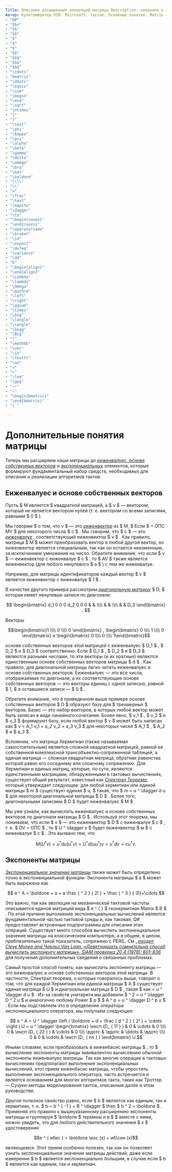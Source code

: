 ```yaml
---
Title: Описание расширенных концепций матрицы Description: сведения о экспоненциальных понятиях основе собственных векторов, еиженвалуес и Matrix, основные инструменты, используемые для описания и моделирования тактов алгоритмов.
Автор: Куантумвритер UID: Microsoft. тактов. Основные понятия. Matrix — расширенный MS. author: v-бенбра MS. Дата: 12/11/2017 MS. Topic: концептуальный No-Loc:
- "Q#"
- "$$v"
- "$$"
- "$$"
- "$"
- "$"
- "$"
- "$$"
- "$$$"
- "$$$"
- "$$$"
- "\cdots"
- "bmatrix"
- "\ddots"
- "\equiv"
- "\sum"
- "\begin"
- "\end"
- "\sqrt"
- "\otimes"
- "{"
- "}"
- "\text"
- "\phi"
- "\kappa"
- "\psi"
- "\alpha"
- "\beta"
- "\gamma"
- "\delta"
- "\omega"
- "\bra"
- "\ket"
- "\boldone"
- "\\\\"
- "\\"
- "="
- "\frac"
- "\text"
- "\mapsto"
- "\dagger"
- "\to"
- "\begin{cases}"
- "\end{cases}"
- "\operatorname"
- "\braket"
- "\id"
- "\expect"
- "\defeq"
- "\variance"
- "\dd"
- "&"
- "\begin{align}"
- "\end{align}"
- "\Lambda"
- "\lambda"
- "\Omega"
- "\mathrm"
- "\left"
- "\right"
- "\qquad"
- "\times"
- "\big"
- "\langle"
- "\rangle"
- "\bigg"
- "\Big"
- "|"
- "\mathbb"
- "\vec"
- "\in"
- "\texttt"
- "\ne"
- "<"
- ">"
- "\leq"
- "\geq"
- "~~"
- "~"
- "\begin{bmatrix}"
- "\end{bmatrix}"
- "\_"

---
```

# <a name="advanced-matrix-concepts"></a>Дополнительные понятия матрицы #

Теперь мы расширяем наши матрицы до [*еиженвалуес, основе собственных векторов*](https://en.wikipedia.org/wiki/Eigenvalues_and_eigenvectors) и [*экспоненциальных*](https://en.wikipedia.org/wiki/Matrix_exponential) элементов, которые формируют фундаментальный набор средств, необходимых для описания и реализации алгоритмов тактов.

## <a name="eigenvalues-and-eigenvectors"></a>Еиженвалуес и основе собственных векторов ##

Пусть $ M является $ квадратной матрицей, а $ v $ — вектором, который не является вектором нулей (т. е. вектором со всеми записями, равными $ 0 $ ).

Мы говорим $ о том, что v $ — это [*еиженвектор*](https://en.wikipedia.org/wiki/Eigenvalues_and_eigenvectors) из  $ M, $ Если $ = ОПС MV $ для некоторого числа $ c $ . Мы говорим, что $ c $ — это [*еиженвалуе*](https://en.wikipedia.org/wiki/Eigenvalues_and_eigenvectors) , соответствующий еиженвектор $ v $ . Как правило, матрица $ M $ может преобразовать вектор в любой другой вектор, но еиженвектор является специальным, так как он остается неизменным, за исключением умножения на число. Обратите внимание, что если $ v $ — еиженвектор с еиженвалуе $ c $ , то $ AV $ также является еиженвектор (для любого ненулевого $ a $ ) с тем же еиженвалуе.

Например, для матрицы идентификаторов каждый вектор $ v $ является еиженвектор с еиженвалуе $ 1 $ .

В качестве другого примера рассмотрим [*диагональную матрицу*](https://en.wikipedia.org/wiki/Diagonal_matrix) $ D, $ которая имеет ненулевые записи по диагонали:

$$
\begin{bmatrix}
d_1 0 0 0 d_2 0 0 0 & & \\\\ & & \\\\ & & D_3 \end{bmatrix} .
$$

Векторы

$$\begin{bmatrix}1 \\\\ 0 \\\\ 0 \end{bmatrix} , \begin{bmatrix} 0 \\\\ 1 \\\\ 0 \end{bmatrix} и \begin{bmatrix} 0 \\\\ 0 \\\\ 1\end{bmatrix}$$

основе собственных векторов этой матрицей с еиженвалуес  $ D_1 $ , $ D_2 $ и $ D_3 $ соответственно. Если $ D_1 $ , $ D_2 $ и $ D_3 $ являются разными числами, то эти векторы (и их кратные) являются единственным основе собственных векторов матрицы $ d $ . Как правило, для диагональной матрицы легко читать еиженвалуес и основе собственных векторов. Еиженвалуес — это все числа, отображаемые по диагонали, а их соответствующие основе собственных векторов — это векторы единиц с одной записью, равной $ 1, $ а оставшиеся записи — $ 0 $ .

Обратите внимание, что в приведенном выше примере основе собственных векторов $ D $ образуют базу для $ трехмерных $ векторов. Базис — это набор векторов, в которых любой вектор может быть записан в виде линейного сочетания. Более явно, $ v_1 $ , $ v_2 $ и $ v_3 $ формируют базу, если любой вектор $ v $ может быть написан как $ v = A_1 v_1 + a_2 v_2 + a_3 v_3 $ для некоторых чисел $ A_1 $ , $ A_2 $ и $ a_3 $ .

Вспомним, что матрица Хермитиан (также называемая самостоятельным) является сложной квадратной матрицей, равной ее собственной комплексной трансобъектно-сопряженной таблицей, а единая матрица — сложная квадратная матрица, обратная равенства которой равно его соседнему или сложному сопряжению.
Для Хермитиан и единых матриц, которые, по сути, являются единственными матрицами, обнаруженными в тактовых вычислениях, существует общий результат, известный как [*Спектрал Теорема*](https://en.wikipedia.org/wiki/Spectral_theorem), который утверждает следующее: для любой хермитиан или единой матрицы $ m $ существует единая $ u, $ такая, что $ m = u ^ \dagger d u $ для некоторой диагональной матрицы $ D $ . Более того, диагональными записями $ D $ будет еиженвалуес $ M $ .

Мы уже узнали, как вычислить еиженвалуес и основе собственных векторов по диагонали матрицы $ D $ . Используя этот теорема, мы понимаем, что если $ v $ — это еиженвектор $ D $ с еиженвалуе $ c $ , т. е. $ DV = ОПС $ , то $ U ^ \dagger v $ будет еиженвектор $ м $ с еиженвалуе $ c $ . Это вызвано тем, что

$$M (U ^ \dagger v) = u ^ \dagger d u (u ^ \dagger v) = U ^ \dagger d (u u ^ \dagger ) v = u ^ \dagger d v = c u ^ \dagger v.$$

## <a name="matrix-exponentials"></a>Экспоненты матрицы
[*Экспоненциальное значение матрицы*](https://en.wikipedia.org/wiki/Matrix_exponential) также может быть определено точно в экспоненциальной функции.  Экспонента матрицы $ a $ может быть выражена как

$$
e ^ A = \boldone + a + a \frac { ^ 2 } { 2! } + \frac { ^ 3 } { 3!}+\cdots
$$

Это важно, так как эволюция на механической тактовой частоты описывается единой матрицей вида $ e ^ { } $ геохермитиан Matrix $ B $ .  По этой причине выполнение экспоненциальных вычислений является фундаментальной частью тактовой среды и, как таковая, Q# предоставляет встроенные подпрограммы для описания этих операций.
Существует много способов вычислить экспоненциальное значение матрицы на классическем компьютере, а в общем, в целом, приблизительно такой показатель, сопряжено с PERIL.  См [*. раздел Cleve Молер and Чарльз Van Loan. «Девятнадцать сомнительна способ вычислить экспоненту матрицы». SIAM проверка 20,4 (1978): 801-836*](https://doi.org/10.1137/S00361445024180) для получения дополнительных сведений о связанных проблемах.

Самый простой способ понять, как вычислить экспоненту матрицы — это еиженвалуес и основе собственных векторов этой матрицы.  В частности, Спектрал теорема, о которых говорилось выше, говорит о том, что для каждой Хермитиан или единой матрицы $ A $ существует единая матрица $ U $ и диагональная матрица $ D $ , такая $ как = u ^ \dagger d u $ .  Из-за свойств унитарити мы добавили $ ^ 2 = u ^ \dagger D ^ 2 u $ и аналогично любому Power $ p $ $ A ^ p = u ^ \dagger D ^ p u $ .  Если мы подставляем это в определение оператора экспоненциального оператора, мы получаем следующее:

$$
e ^ A = U ^ \dagger \left ( \boldone + d + \frac { d ^ 2 } { 2! } + \cdots \right ) U = u ^ \dagger \begin{bmatrix} \експ (D_ { 11 } ) & 0 & \cdots & 0 \\\\ 0 & \експ (D_ { 22 } ) & \cdots & 0 \\\\ \вдотс & \вдотс & \ddots & \вдотс \\\\ 0 & 0 & \cdots & \експ (D_ { nn } ) \end{bmatrix} U.$$

Иными словами, если преобразовать в еиженбасис матрицы $ , то $ вычисление экспоненты матрицы эквивалентно вычислению обычной экспоненты еиженвалуес матрицы.  Так как многие операции в тактовых вычислениях предполагают выполнение экспоненциальных вычислений, этот прием еиженбасис матрицы, чтобы упростить выполнение экспоненциального оператора, часто встречается и является основанием для многих алгоритмов такта, таких как Троттер — Сузуки-методы моделирования тактов, описанные далее в этом руководстве.

Другое полезное свойство равно, если $ b $ является как единым, так и хермитиан, т. е. $ b = b ^ { -1 } = B ^ \dagger $ then $ b ^ 2 = \boldone $ . Применяя это правило к вышеуказанному расширению экспоненты матрицы и группируя $ \boldone $ термины и в $ $ вместе с ними, можно увидеть, что для любого действительного значения $ x $ удостоверения

$$e ^ { ибкс } = \boldone \кос (x) + иб\син (x)$$


являющемся. Этот прием особенно полезен, так как он позволяет узнать экспоненциальное значение матрицы действий, даже если измерение $ b $ является экспоненциально большим, в случае если $ b $ является как единым, так и хермитиан.
